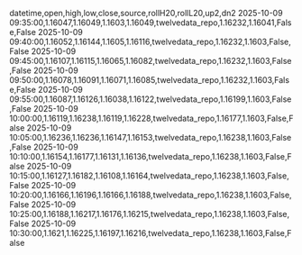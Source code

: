 datetime,open,high,low,close,source,rollH20,rollL20,up2,dn2
2025-10-09 09:35:00,1.16047,1.16049,1.1603,1.16049,twelvedata_repo,1.16232,1.16041,False,False
2025-10-09 09:40:00,1.16052,1.16144,1.1605,1.16116,twelvedata_repo,1.16232,1.1603,False,False
2025-10-09 09:45:00,1.16107,1.16115,1.16065,1.16082,twelvedata_repo,1.16232,1.1603,False,False
2025-10-09 09:50:00,1.16078,1.16091,1.16071,1.16085,twelvedata_repo,1.16232,1.1603,False,False
2025-10-09 09:55:00,1.16087,1.16126,1.16038,1.16122,twelvedata_repo,1.16199,1.1603,False,False
2025-10-09 10:00:00,1.16119,1.16238,1.16119,1.16228,twelvedata_repo,1.16177,1.1603,False,False
2025-10-09 10:05:00,1.16236,1.16236,1.16147,1.16153,twelvedata_repo,1.16238,1.1603,False,False
2025-10-09 10:10:00,1.16154,1.16177,1.16131,1.16136,twelvedata_repo,1.16238,1.1603,False,False
2025-10-09 10:15:00,1.16127,1.16182,1.16108,1.16164,twelvedata_repo,1.16238,1.1603,False,False
2025-10-09 10:20:00,1.16166,1.16196,1.16166,1.16188,twelvedata_repo,1.16238,1.1603,False,False
2025-10-09 10:25:00,1.16188,1.16217,1.16176,1.16215,twelvedata_repo,1.16238,1.1603,False,False
2025-10-09 10:30:00,1.1621,1.16225,1.16197,1.16216,twelvedata_repo,1.16238,1.1603,False,False
